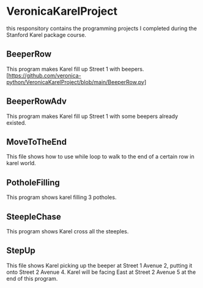 # VeronicaKarelProject
this responsitory contains the programming projects I completed during the Stanford Karel package course.

## BeeperRow
  This program makes Karel fill up Street 1 with beepers.
  [https://github.com/veronica-python/VeronicaKarelProject/blob/main/BeeperRow.py]
## BeeperRowAdv
  This program makes Karel fill up Street 1 with some beepers already existed.
## MoveToTheEnd
  This file shows how to use while loop to walk to the end of a certain row in karel world.
## PotholeFilling
  This program shows karel filling 3 potholes.
## SteepleChase
  This program shows Karel cross all the steeples.
## StepUp
  This file shows Karel picking up the beeper at Street 1 Avenue 2, putting it onto Street 2 Avenue 4. Karel will be facing East at Street 2 Avenue 5 at the end of this program.
